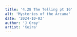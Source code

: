 ```yaml
---
title: '4.28 The Telling pt 16'
alt: 'Mysteries of the Arcana'
date: '2024-10-03'
author: 'J Gray'
artist: 'Keira'
---
```

